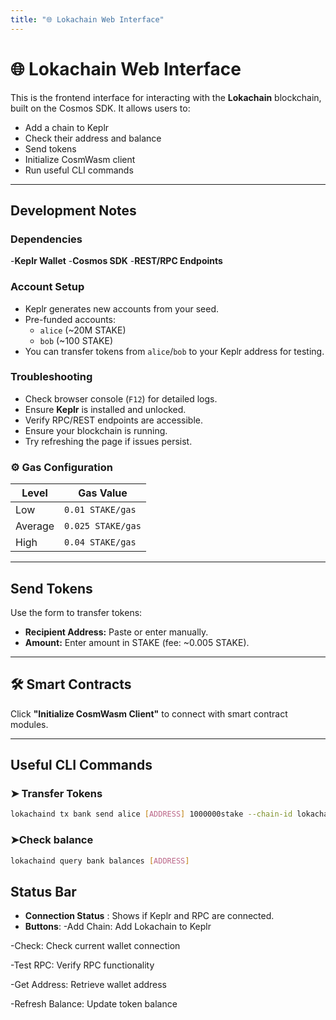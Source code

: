 ```yaml
---
title: "🌐 Lokachain Web Interface"
---
```


# 🌐 Lokachain Web Interface

This is the frontend interface for interacting with the **Lokachain** blockchain, built on the Cosmos SDK. It allows users to:

- Add a chain to Keplr
- Check their address and balance
- Send tokens
- Initialize CosmWasm client
- Run useful CLI commands

---

##  Development Notes

###  Dependencies
-**Keplr Wallet**
-**Cosmos SDK**
-**REST/RPC Endpoints**

###  Account Setup
- Keplr generates new accounts from your seed.
- Pre-funded accounts:
  - `alice` (~20M STAKE)
  - `bob` (~100 STAKE)
- You can transfer tokens from `alice`/`bob` to your Keplr address for testing.

###  Troubleshooting
- Check browser console (`F12`) for detailed logs.
- Ensure **Keplr** is installed and unlocked.
- Verify RPC/REST endpoints are accessible.
- Ensure your blockchain is running.
- Try refreshing the page if issues persist.

### ⚙️ Gas Configuration
| Level    | Gas Value         |
|----------|-------------------|
| Low      | `0.01 STAKE/gas`  |
| Average  | `0.025 STAKE/gas` |
| High     | `0.04 STAKE/gas`  |

---

##  Send Tokens

Use the form to transfer tokens:

- **Recipient Address:** Paste or enter manually.
- **Amount:** Enter amount in STAKE (fee: ~0.005 STAKE).

---

## 🛠️ Smart Contracts

Click **"Initialize CosmWasm Client"** to connect with smart contract modules.

---

##  Useful CLI Commands

### ➤ Transfer Tokens
```bash
lokachaind tx bank send alice [ADDRESS] 1000000stake --chain-id lokachain
``` 

### ➤Check balance
```bash
lokachaind query bank balances [ADDRESS]
``` 

##  Status Bar
- **Connection Status** : Shows if Keplr and RPC are connected.
- **Buttons**:
-Add Chain: Add Lokachain to Keplr

-Check: Check current wallet connection

-Test RPC: Verify RPC functionality

-Get Address: Retrieve wallet address

-Refresh Balance: Update token balance
